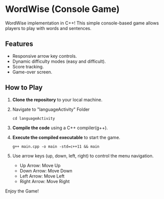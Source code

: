 # WordWise (Console Game)

WordWise implementation in C++! This simple console-based game allows players to play with words and sentences.

## Features

- Responsive arrow key controls.
- Dynamic difficulty modes (easy and difficult).
- Score tracking.
- Game-over screen.

## How to Play

1. **Clone the repository** to your local machine.
2. Navigate to "languageActivity" Folder
   ```
   cd languageActivity
   ```
4. **Compile the code** using a C++ compiler(g++).
5. **Execute the compiled executable** to start the game.
   
   ```
   g++ main.cpp -o main -std=c++11 && main
   ```
6. Use arrow keys (up, down, left, right) to control the menu navigation.
   - Up Arrow: Move Up
   - Down Arrow: Move Down
   - Left Arrow: Move Left
   - Right Arrow: Move Right

Enjoy the Game! 
